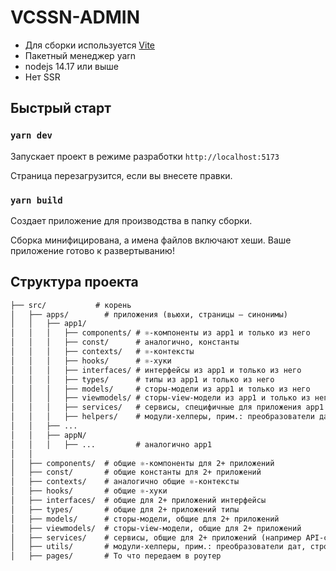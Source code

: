 # VCSSN-ADMIN

- Для сборки используется [Vite](https://vitejs.dev)
- Пакетный менеджер yarn
- nodejs 14.17 или выше
- Нет SSR


## Быстрый старт

### `yarn dev`

Запускает проект в режиме разработки `http://localhost:5173`

Страница перезагрузится, если вы внесете правки.

### `yarn build`

Создает приложение для производства в папку сборки.

Сборка минифицирована, а имена файлов включают хеши.
Ваше приложение готово к развертыванию!

## Структура проекта

```markdown
├── src/           # корень
│   ├── apps/        # приложения (вьюхи, страницы — синонимы)
│   │   ├── app1/
│   │   │   ├── components/ # ⚛️-компоненты из app1 и только из него
│   │   │   ├── const/      # аналогично, константы
│   │   │   ├── contexts/   # ⚛️-контексты
│   │   │   ├── hooks/      # ⚛️-хуки
│   │   │   ├── interfaces/ # интерфейсы из app1 и только из него
│   │   │   ├── types/      # типы из app1 и только из него
│   │   │   ├── models/     # сторы-модели из app1 и только из него
│   │   │   ├── viewmodels/ # сторы-view-модели из app1 и только из него
│   │   │   ├── services/   # сервисы, специфичные для приложения app1 (api-сервисы лучше всегда класть в общий уровень)
│   │   │   ├── helpers/    # модули-хелперы, прим.: преобразователи дат, строк и т.п.
│   │   ├── ...
│   │   ├── appN/
│   │   │   ├── ...         # аналогично app1
│   │
│   ├── components/  # общие ⚛️-компоненты для 2+ приложений
│   ├── const/       # общие константы для 2+ приложений
│   ├── contexts/    # аналогично общие ⚛️-контексты
│   ├── hooks/       # общие ⚛️-хуки
│   ├── interfaces/  # общие для 2+ приложений интерфейсы
│   ├── types/       # общие для 2+ приложений типы
│   ├── models/      # сторы-модели, общие для 2+ приложений
│   ├── viewmodels/  # сторы-view-модели, общие для 2+ приложений
│   ├── services/    # сервисы, общие для 2+ приложений (например API-сервисы или синглтоны)
│   ├── utils/       # модули-хелперы, прим.: преобразователи дат, строк и т.п., общие для 2+ приложений
│   ├── pages/       # То что передаем в роутер
```
